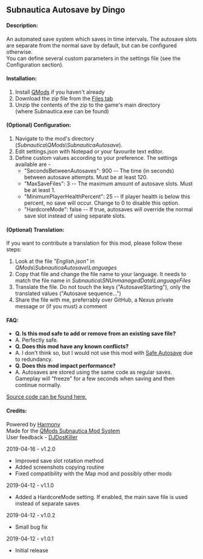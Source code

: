 ## **Subnautica Autosave by Dingo**

#### **Description:**  
An automated save system which saves in time intervals. The autosave slots are separate from the normal save by default, but can be configured otherwise.  
You can define several custom parameters in the settings file (see the Configuration section).

#### **Installation:**  
1) Install [QMods](https://www.nexusmods.com/subnautica/mods/201)﻿ if you haven't already  
2) Download the zip file from the [Files tab](https://www.nexusmods.com/subnautica/mods/237/?tab=files)  
3) Unzip the contents of the zip to the game's main directory (where Subnautica.exe can be found)  

#### **(Optional) Configuration:**  
1) Navigate to the mod's directory (*Subnautica\QMods\SubnauticaAutosave*).  
2) Edit settings.json with Notepad or your favourite text editor.  
3) Define custom values according to your preference. The settings available are -  
   *  "SecondsBetweenAutosaves": 900 -- The time (in seconds) between autosave attempts. Must be at least 120.  
   *  "MaxSaveFiles": 3  -- The maximum amount of autosave slots. Must be at least 1.  
   *  "MinimumPlayerHealthPercent": 25 -- If player health is below this percent, no save will occur. Change to 0 to disable this option.  
   *  "HardcoreMode": false -- If true, autosaves will override the normal save slot instead of using separate slots.  

#### **(Optional) Translation:**  
If you want to contribute a translation for this mod, please follow these steps:  
1) Look at the file *"English.json"* in *QMods\SubnauticaAutosave\Languages*  
2) Copy that file and change the file name to your language. It needs to match the file name in *Subnautica\SNUnmanagedData\LanguageFiles*  
3) Translate the file. Do not touch the keys ("AutosaveStarting"), only the translated values ("Autosave sequence...")  
4) Share the file with me, preferrably over GitHub, a Nexus private message or (if you must) a comment  

#### **FAQ:**  
* **Q. Is this mod safe to add or remove from an existing save file?**
* A. Perfectly safe.
* **Q. Does this mod have any known conflicts?**
* A. I don't think so, but I would not use this mod with [Safe Autosave](https://www.nexusmods.com/subnautica/mods/94) due to redundancy.
* **Q. Does this mod impact performance?**
* A. Autosaves are stored using the same code as regular saves. Gameplay will "freeze" for a few seconds when saving and then continue normally.

[Source code can be found here.](https://github.com/DingoDjango/snAutosave)﻿  

#### **Credits:**  
Powered by [Harmony](https://github.com/pardeike/Harmony)  
Made for the [QMods Subnautica Mod System](https://www.nexusmods.com/subnautica/mods/201)﻿  
User feedback - [DJDosKiller](https://www.nexusmods.com/users/3737367)  

2019-04-16 - v1.2.0  
* Improved save slot rotation method  
* Added screenshots copying routine  
* Fixed compatibility with the Map mod and possibly other mods  

2019-04-12 - v1.1.0  
* Added a HardcoreMode setting. If enabled, the main save file is used instead of separate saves  

2019-04-12 - v1.0.2  
* Small bug fix  

2019-04-12 - v1.0.1  
* Initial release
